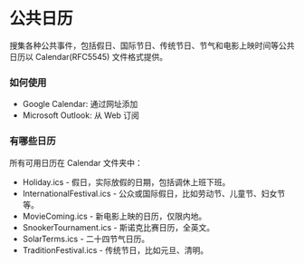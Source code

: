 # 公共日历

搜集各种公共事件，包括假日、国际节日、传统节日、节气和电影上映时间等公共日历以 Calendar(RFC5545) 文件格式提供。

### 如何使用

* Google Calendar: 通过网址添加
* Microsoft Outlook: 从 Web 订阅

### 有哪些日历

所有可用日历在 Calendar 文件夹中：

* Holiday.ics - 假日，实际放假的日期，包括调休上班下班。
* InternationalFestival.ics - 公众或国际假日，比如劳动节、儿童节、妇女节等。
* MovieComing.ics - 新电影上映的日历，仅限内地。
* SnookerTournament.ics - 斯诺克比赛日历，全英文。
* SolarTerms.ics - 二十四节气日历。
* TraditionFestival.ics - 传统节日，比如元旦、清明。
